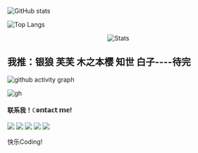 ![GitHub stats](https://github-readme-stats.vercel.app/api?username=Night-GUA)  

![Top Langs](https://github-readme-stats.vercel.app/api/top-langs/?username=Night-GUA) 

<p align="center">
 <img src="https://github-widgetbox.vercel.app/api/profile?username=Night-GUA&data=followers,repositories,stars,commits&theme=nautilus" align="center" alt="Stats" />
</p>

## 我推：银狼 芙芙 木之本樱 知世 白子----待完  

![github activity graph](https://github-readme-activity-graph.vercel.app/graph?username=Night-GUA&theme=react-dark)

![gh](https://stats.justsong.cn/api/github/?username=Night-GUA&theme=light)

#### 联系我！ℂ𝕠𝕟𝕥𝕒𝕔𝕥 𝕞𝕖!

<a href="https://space.bilibili.com/1638639993" target="_blank"><img src="https://img.shields.io/badge/Bilibili%20-%231DA1F2.svg?&style=for-the-badge&logo=bilibili&logoColor=white&color=fb7299"/></a>
<a href="https://qm.qq.com/q/rrsOJ3Zd7M" target="_blank"><img src="https://img.shields.io/badge/QQ%20-%231DA1F2.svg?&style=for-the-badge&logo=Tencent+QQ&logoColor=white&color=1e6fff"/></a>
<a href="https://v.douyin.com/iReuqodH/" target="_blank"><img src="https://img.shields.io/badge/抖音Tiktok%20-%231DA1F2.svg?&style=for-the-badge&logo=tiktok&logoColor=white&color=696969"/></a>
<a href="https://www.ixigua.com/home/66342900090" target="_blank"><img src="https://img.shields.io/badge/西瓜视频ixigua%20-%231DA1F2.svg?&style=for-the-badge&logo=tiktok&logoColor=white&color=ff0000"/></a>
<a href="https://discord.gg/9Jy7gzPq" target="_blank"><img src="https://img.shields.io/badge/Discord%20-%231DA1F2.svg?&style=for-the-badge&logo=discord&logoColor=white&color=000000"/></a>

</p>

快乐Coding!
